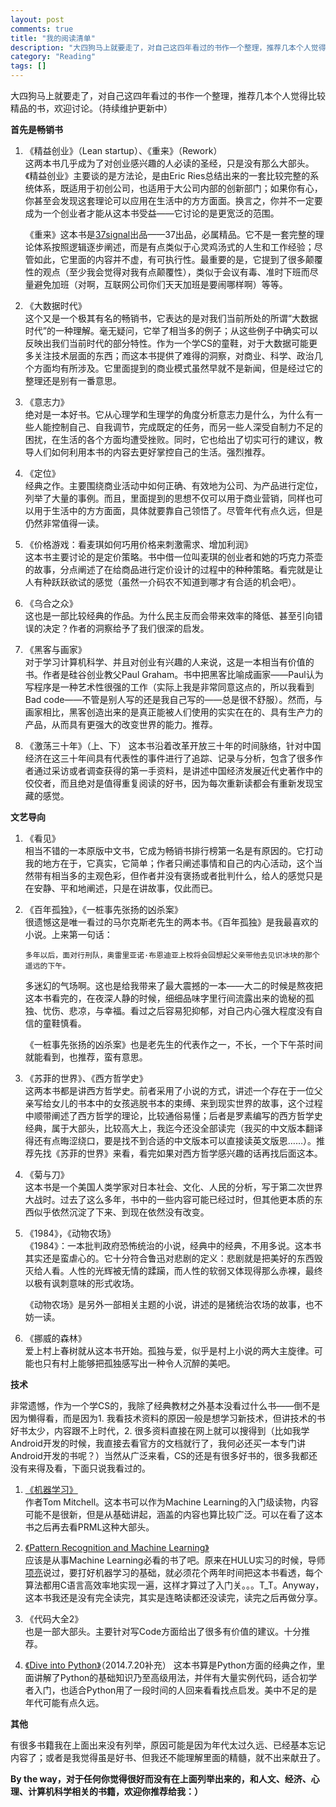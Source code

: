 ```yaml
---
layout: post
comments: true
title: "我的阅读清单"
description: "大四狗马上就要走了，对自己这四年看过的书作一个整理，推荐几本个人觉得比较精品的书，欢迎讨论。（持续维护更新中）"
category: "Reading"
tags: []
---
```



大四狗马上就要走了，对自己这四年看过的书作一个整理，推荐几本个人觉得比较精品的书，欢迎讨论。（持续维护更新中）

**首先是畅销书**    

1.  《精益创业》（Lean startup）、《重来》（Rework）  
	这两本书几乎成为了对创业感兴趣的人必读的圣经，只是没有那么大部头。《精益创业》主要谈的是方法论，是由Eric Ries总结出来的一套比较完整的系统体系，既适用于初创公司，也适用于大公司内部的创新部门；如果你有心，你甚至会发现这套理论可以应用在生活中的方方面面。换言之，你并不一定要成为一个创业者才能从这本书受益——它讨论的是更宽泛的范围。  
	
	《重来》这本书是[37signal](http://37signals.com/)出品——37出品，必属精品。它不是一套完整的理论体系按照逻辑逐步阐述，而是有点类似于心灵鸡汤式的人生和工作经验；尽管如此，它里面的内容并不虚，有可执行性。最重要的是，它提到了很多颠覆性的观点（至少我会觉得对我有点颠覆性），类似于会议有毒、准时下班而尽量避免加班（对啊，互联网公司你们天天加班是要闹哪样啊）等等。  


2.  《大数据时代》  
	这个又是一个极其有名的畅销书，它表达的是对我们当前所处的所谓“大数据时代”的一种理解。毫无疑问，它举了相当多的例子；从这些例子中确实可以反映出我们当前时代的部分特性。作为一个学CS的童鞋，对于大数据可能更多关注技术层面的东西；而这本书提供了难得的洞察，对商业、科学、政治几个方面均有所涉及。它里面提到的商业模式虽然早就不是新闻，但是经过它的整理还是别有一番意思。    

3.  《意志力》  
	绝对是一本好书。它从心理学和生理学的角度分析意志力是什么，为什么有一些人能控制自己、自我调节，完成既定的任务，而另一些人深受自制力不足的困扰，在生活的各个方面均遭受挫败。同时，它也给出了切实可行的建议，教导人们如何利用本书的内容去更好掌控自己的生活。强烈推荐。

4.  《定位》  
	经典之作。主要围绕商业活动中如何正确、有效地为公司、为产品进行定位，列举了大量的事例。而且，里面提到的思想不仅可以用于商业营销，同样也可以用于生活中的方方面面，具体就要靠自己领悟了。尽管年代有点久远，但是仍然非常值得一读。

5.  《价格游戏：看麦琪如何巧用价格来刺激需求、增加利润》  
	这本书主要讨论的是定价策略。书中借一位叫麦琪的创业者和她的巧克力茶壶的故事，分点阐述了在给商品进行定价设计的过程中的种种策略。看完就是让人有种跃跃欲试的感觉（虽然一介码农不知道到哪才有合适的机会吧）。

6.  《乌合之众》  
	这也是一部比较经典的作品。为什么民主反而会带来效率的降低、甚至引向错误的决定？作者的洞察给予了我们很深的启发。  

7.  《黑客与画家》  
	对于学习计算机科学、并且对创业有兴趣的人来说，这是一本相当有价值的书。作者是硅谷创业教父Paul Graham。书中把黑客比喻成画家——Paul认为写程序是一种艺术性很强的工作（实际上我是非常同意这点的，所以我看到Bad code——不管是别人写的还是我自己写的——总是很不舒服）。然而，与画家相比，黑客创造出来的是真正能被人们使用的实实在在的、具有生产力的产品，从而具有更强大的改变世界的能力。推荐。

8.  《激荡三十年》（上、下）
	这本书沿着改革开放三十年的时间脉络，针对中国经济在这三十年间具有代表性的事件进行了追踪、记录与分析，包含了很多作者通过采访或者调查获得的第一手资料，是讲述中国经济发展近代史著作中的佼佼者，而且绝对是值得重复阅读的好书，因为每次重新读都会有重新发现宝藏的感觉。
    
**文艺导向**

1.  《看见》  
	相当不错的一本原版中文书，它成为畅销书排行榜第一名是有原因的。它打动我的地方在于，它真实，它简单；作者只阐述事情和自己的内心活动，这个当然带有相当多的主观色彩，但作者并没有褒扬或者批判什么，给人的感觉只是在安静、平和地阐述，只是在讲故事，仅此而已。  

2.  《百年孤独》，《一桩事先张扬的凶杀案》   
	很遗憾这是唯一看过的马尔克斯老先生的两本书。《百年孤独》是我最喜欢的小说。上来第一句话：   

		多年以后，面对行刑队，奥雷里亚诺·布恩迪亚上校将会回想起父亲带他去见识冰块的那个遥远的下午。
	
	多迷幻的气场啊。这也是给我带来了最大震撼的一本——大二的时候是熬夜把这本书看完的，在夜深人静的时候，细细品味字里行间流露出来的诡秘的孤独、忧伤、悲凉，与幸福。看过之后容易犯抑郁，对自己内心强大程度没有自信的童鞋慎看。   
	
	《一桩事先张扬的凶杀案》也是老先生的代表作之一，不长，一个下午茶时间就能看到，也推荐，蛮有意思。   

3.  《苏菲的世界》、《西方哲学史》  
	这两本书都是讲西方哲学史。前者采用了小说的方式，讲述一个存在于一位父亲写给女儿的书本中的女孩逃脱书本的束缚、来到现实世界的故事，这个过程中顺带阐述了西方哲学的理论，比较通俗易懂；后者是罗素编写的西方哲学史经典，属于大部头，比较高大上，我迄今还没全部读完（我买的中文版本翻译得还有点晦涩绕口，要是找不到合适的中文版本可以直接读英文版恩……）。推荐先找《苏菲的世界》来看，看完如果对西方哲学感兴趣的话再找后面这本。  

4.  《菊与刀》  
	这本书是一个美国人类学家对日本社会、文化、人民的分析，写于第二次世界大战时。过去了这么多年，书中的一些内容可能已经过时，但其他更本质的东西似乎依然沉淀了下来、到现在依然没有改变。  

5.  《1984》，《动物农场》  
	《1984》：一本批判政府恐怖统治的小说，经典中的经典，不用多说。这本书其实还是蛮虐心的。它十分符合鲁迅对悲剧的定义：悲剧就是把美好的东西毁灭给人看。人性的光辉被无情的蹂躏，而人性的软弱又体现得那么赤裸，最终以极有讽刺意味的形式收场。  

	《动物农场》是另外一部相关主题的小说，讲述的是猪统治农场的故事，也不妨一读。  

6.  《挪威的森林》  
	爱上村上春树就从这本书开始。孤独与爱，似乎是村上小说的两大主旋律。可能也只有村上能够把孤独感写出一种令人沉醉的美吧。

**技术**  

非常遗憾，作为一个学CS的，我除了经典教材之外基本没看过什么书——倒不是因为懒得看，而是因为1. 我看技术资料的原因一般是想学习新技术，但讲技术的书好书太少，内容跟不上时代，2. 很多资料直接在网上就可以搜得到（比如我学Android开发的时候，我直接去看官方的文档就行了，我何必还买一本专门讲Android开发的书呢？）当然从广泛来看，CS的还是有很多好书的，很多我都还没有来得及看，下面只说我看过的。  

1. [《机器学习》 ](http://book.douban.com/subject/1102235/)  
	作者Tom Mitchell。这本书可以作为Machine Learning的入门级读物，内容可能不是很新，但是从基础讲起，涵盖的内容也算比较广泛。可以在看了这本书之后再去看PRML这种大部头。

2. [《Pattern Recognition and Machine Learning》](http://book.douban.com/subject/2061116/)  
	应该是从事Machine Learning必看的书了吧。原来在HULU实习的时候，导师[项亮](http://book.douban.com/search/%E9%A1%B9%E3%80%80%E4%BA%AE)说过，要打好机器学习的基础，就必须花个两年时间把这本书看透，每个算法都用C语言高效率地实现一遍，这样才算过了入门关。。。T_T。Anyway，这本书我还是没有完全读完，其实是连略读都还没读完，读完之后再做分享。

3. 《代码大全2》  
	也是一部大部头。主要针对写Code方面给出了很多有价值的建议。十分推荐。

4. [《Dive into Python》](http://www.diveintopython.net/)（2014.7.20补充）
	这本书算是Python方面的经典之作，里面讲解了Python的基础知识乃至高级用法，并伴有大量实例代码，适合初学者入门，也适合Python用了一段时间的人回来看看找点启发。美中不足的是年代可能有点久远。

**其他**    

有很多书籍我在上面出来没有列举，原因可能是因为年代太过久远、已经基本忘记内容了；或者是我觉得虽是好书、但我还不能理解里面的精髓，就不出来献丑了。  

**By the way，对于任何你觉得很好而没有在上面列举出来的，和人文、经济、心理、计算机科学相关的书籍，欢迎你推荐给我：）**  






